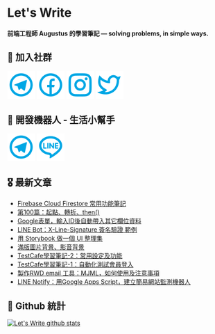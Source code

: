 # Let's Write
#### 前端工程師 Augustus 的學習筆記 — solving problems, in simple ways.

## 🎉 加入社群
[![Telegram](https://raw.githubusercontent.com/letswritetw/letswritetw/master/dist/img/telegram.svg)](https://t.me/letswritetw)
[![Facebook](https://raw.githubusercontent.com/letswritetw/letswritetw/master/dist/img/facebook.svg)](https://www.facebook.com/letswrite.tw/)
[![Instagram](https://raw.githubusercontent.com/letswritetw/letswritetw/master/dist/img/instagram.svg)](https://www.instagram.com/letswrite.tw/)
[![Twitter](https://raw.githubusercontent.com/letswritetw/letswritetw/master/dist/img/twitter.svg)](https://twitter.com/letswrite_tw)

## 👑 開發機器人 - 生活小幫手
[![Telegram](https://raw.githubusercontent.com/letswritetw/letswritetw/master/dist/img/telegram.svg)](https://t.me/lifetifulBot)
[![LINE](https://raw.githubusercontent.com/letswritetw/letswritetw/master/dist/img/line.svg)](https://lin.ee/pZC7GGs)

<!--
**letswritetw/letswritetw** is a ✨ _special_ ✨ repository because its `README.md` (this file) appears on your GitHub profile.

Here are some ideas to get you started:

- 🔭 I’m currently working on ...
- 🌱 I’m currently learning ...
- 👯 I’m looking to collaborate on ...
- 🤔 I’m looking for help with ...
- 💬 Ask me about ...
- 📫 How to reach me: ...
- 😄 Pronouns: ...
- ⚡ Fun fact: ...
-->
<!-- BLOG-POST-LIST:END -->

<!-- 訂閱 Let's Write RSS -->
<!-- 參考來源：
      https://www.youtube.com/watch?v=ECuqb5Tv9qI
      https://github.com/marketplace/actions/blog-post-workflow
-->
## 🎖 最新文章
<!-- BLOG-POST-LIST:START -->
- [Firebase Cloud Firestore 常用功能筆記](https://letswrite.tw/cloud-firestore-init/)
- [第100篇：起點、轉折、then()](https://letswrite.tw/posts-100/)
- [Google表單，輸入ID後自動帶入其它欄位資料](https://letswrite.tw/google-forms-id-data/)
- [LINE Bot：X-Line-Signature 簽名驗證 範例](https://letswrite.tw/line-signature/)
- [用 Storybook 做一個 UI 整理集](https://letswrite.tw/storybook-init/)
- [滿版圖片背景、影音背景](https://letswrite.tw/fullscreen-video-image/)
- [TestCafe學習筆記-2：常用設定及功能](https://letswrite.tw/testcafe-settings/)
- [TestCafe學習筆記-1：自動化測試會員登入](https://letswrite.tw/testcafe-member-login/)
- [製作RWD email 工具：MJML，如何使用及注意事項](https://letswrite.tw/mjml-rwd-email/)
- [LINE Notify：用Google Apps Script，建立簡易網站監測機器人](https://letswrite.tw/line-notify-gas/)
<!-- BLOG-POST-LIST:END -->


## 🥁 Github 統計
[![Let's Write github stats](https://github-readme-stats.vercel.app/api?username=letswritetw&show_icons=true&hide=contribs,prs&title_color=00BAFF&icon_color=008BBF)](https://github.com/letswritetw)